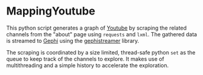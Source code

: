 # MappingYoutube

This python script generates a graph of [Youtube](https://www.youtube.com) by scraping the related channels from the "about" page using `requests` and `lxml`.
The gathered data is streamed to [Gephi](https://github.com/gephi/gephi) using the [gephistreamer](https://github.com/totetmatt/GephiStreamer) library.

The scraping is coordinated by a size limited, thread-safe python `set` as the queue to keep track of the channels to explore. It makes use of multithreading and a simple history to accelerate the exploration.